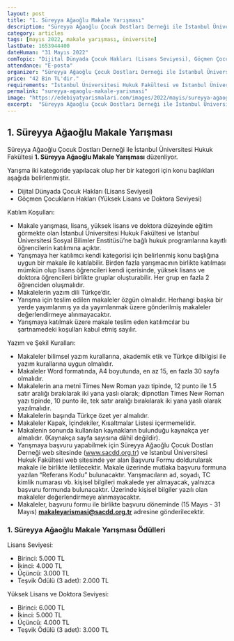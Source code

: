 ```yaml
---
layout: post
title: "1. Süreyya Ağaoğlu Makale Yarışması"
description: "Süreyya Ağaoğlu Çocuk Dostları Derneği ile İstanbul Üniversitesi Hukuk Fakültesi '1. Süreyya Ağaoğlu Makale Yarışması' düzenliyor."
category: articles
tags: [mayıs 2022, makale yarışması, üniversite]
lastDate: 1653944400
dateHuman: "31 Mayıs 2022"
comTopic: "Dijital Dünyada Çocuk Hakları (Lisans Seviyesi), Göçmen Çocukların Hakları (Yüksek Lisans ve Doktora Seviyesi)"
attendance: "E-posta"
organizer: "Süreyya Ağaoğlu Çocuk Dostları Derneği ile İstanbul Üniversitesi Hukuk Fakültesi"
price: "42 Bin TL'dir."
requirements: "İstanbul Üniversitesi Hukuk Fakültesi ve İstanbul Üniversitesi Sosyal Bilimler Enstitüsü’ne bağlı hukuk programlarına kayıtlı lisans, yüksek lisans ve doktora düzeyinde eğitim gören öğrenciler katılabilir."
permalink: "sureyya-agaoglu-makale-yarismasi"
image: "https://edebiyatyarismalari.com/images/2022/mayis/sureyya-agaoglu-makale-yarismasi.jpg"
excerpt:  "Süreyya Ağaoğlu Çocuk Dostları Derneği ile İstanbul Üniversitesi Hukuk Fakültesi <strong> 1. Süreyya Ağaoğlu Makale Yarışması </strong> düzenliyor."
---
```


## 1. Süreyya Ağaoğlu Makale Yarışması
Süreyya Ağaoğlu Çocuk Dostları Derneği ile İstanbul Üniversitesi Hukuk Fakültesi **1. Süreyya Ağaoğlu Makale Yarışması** düzenliyor.

Yarışma iki kategoride yapılacak olup her bir kategori için konu başlıkları aşağıda belirlenmiştir.
- Dijital Dünyada Çocuk Hakları (Lisans Seviyesi)
- Göçmen Çocukların Hakları (Yüksek Lisans ve Doktora Seviyesi)


Katılım Koşulları:
- Makale yarışması, lisans, yüksek lisans ve doktora düzeyinde eğitim görmekte olan İstanbul Üniversitesi Hukuk Fakültesi ve İstanbul Üniversitesi Sosyal Bilimler Enstitüsü’ne bağlı hukuk programlarına kayıtlı öğrencilerin katılımına açıktır. 
- Yarışmaya her katılımcı kendi kategorisi için belirlenmiş konu başlığına uygun bir makale ile katılabilir. Birden fazla yarışmacının birlikte katılması mümkün olup lisans öğrencileri kendi içerisinde, yüksek lisans ve doktora öğrencileri birlikte gruplar oluşturabilir. Her grup en fazla 2 öğrenciden oluşmalıdır.
- Makalelerin yazım dili Türkçe’dir. 
- Yarışma için teslim edilen makaleler özgün olmalıdır. Herhangi başka bir yerde yayımlanmış ya da yayımlanmak üzere gönderilmiş makaleler değerlendirmeye alınmayacaktır. 
- Yarışmaya katılmak üzere makale teslim eden katılımcılar bu şartnamedeki koşulları kabul etmiş sayılır. 

Yazım ve Şekil Kuralları:
- Makaleler bilimsel yazım kurallarına, akademik etik ve Türkçe dilbilgisi ile yazım kurallarına uygun olmalıdır. 
- Makaleler Word formatında, A4 boyutunda, en az 15,  en fazla 30 sayfa olmalıdır.
- Makalelerin ana metni Times New Roman yazı tipinde, 12 punto ile 1.5 satır aralığı bırakılarak iki yana yaslı olarak; dipnotları Times New Roman yazı tipinde, 10 punto ile, tek satır aralığı bırakılarak iki yana yaslı olarak yazılmalıdır. 
- Makalelerin başında Türkçe özet yer almalıdır. 
- Makaleler Kapak, İçindekiler, Kısaltmalar Listesi içermemelidir.
- Makalenin sonunda kullanılan kaynakların bulunduğu kaynakça yer almalıdır. (Kaynakça sayfa sayısına dâhil değildir).
- Yarışmaya başvuru yapabilmek için Süreyya Ağaoğlu Çocuk Dostları Derneği web sitesinde (www.sacdd.org.tr) ve İstanbul Üniversitesi Hukuk Fakültesi web sitesinde yer alan Başvuru Formu doldurularak makale ile birlikte iletilecektir. Makale üzerinde mutlaka başvuru formuna yazılan “Referans Kodu” bulunacaktır. Yarışmacıların ad, soyadı, TC kimlik numarası vb. kişisel bilgileri makalede yer almayacak, yalnızca başvuru formunda bulunacaktır. Üzerinde kişisel bilgiler yazılı olan makaleler değerlendirmeye alınmayacaktır.
- Makaleler, başvuru formu ile birlikte başvuru döneminde (15 Mayıs - 31 Mayıs) **makaleyarismasi@sacdd.org.tr** adresine gönderilecektir. 

### 1. Süreyya Ağaoğlu Makale Yarışması Ödülleri
Lisans Seviyesi:
- Birinci: 5.000 TL 
- İkinci: 4.000 TL 
- Üçüncü: 3.000 TL 
- Teşvik Ödülü (3 adet): 2.000 TL

Yüksek Lisans ve Doktora Seviyesi:
- Birinci: 6.000 TL 
- İkinci: 5.000 TL 
- Üçüncü: 4.000 TL 
- Teşvik Ödülü (3 adet): 3.000 TL